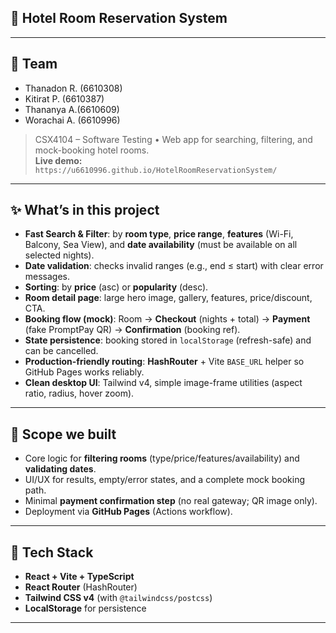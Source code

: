 ## 🏨 Hotel Room Reservation System
---
## 👥 Team
- Thanadon R. (6610308)
- Kitirat P. (6610387)
- Thananya A.(6610609)
- Worachai A. (6610996)

> CSX4104 – Software Testing • Web app for searching, filtering, and mock-booking hotel rooms.  
> **Live demo:** `https://u6610996.github.io/HotelRoomReservationSystem/`

---

## ✨ What’s in this project

- **Fast Search & Filter**: by **room type**, **price range**, **features** (Wi-Fi, Balcony, Sea View), and **date availability** (must be available on all selected nights).
- **Date validation**: checks invalid ranges (e.g., end ≤ start) with clear error messages.
- **Sorting**: by **price** (asc) or **popularity** (desc).
- **Room detail page**: large hero image, gallery, features, price/discount, CTA.
- **Booking flow (mock)**: Room → **Checkout** (nights + total) → **Payment** (fake PromptPay QR) → **Confirmation** (booking ref).
- **State persistence**: booking stored in `localStorage` (refresh-safe) and can be cancelled.
- **Production-friendly routing**: **HashRouter** + Vite `BASE_URL` helper so GitHub Pages works reliably.
- **Clean desktop UI**: Tailwind v4, simple image-frame utilities (aspect ratio, radius, hover zoom).

---

## 🧠 Scope we built

- Core logic for **filtering rooms** (type/price/features/availability) and **validating dates**.
- UI/UX for results, empty/error states, and a complete mock booking path.
- Minimal **payment confirmation step** (no real gateway; QR image only).
- Deployment via **GitHub Pages** (Actions workflow).

---

## 🧩 Tech Stack

- **React + Vite + TypeScript**
- **React Router** (HashRouter)
- **Tailwind CSS v4** (with `@tailwindcss/postcss`)
- **LocalStorage** for persistence

---


